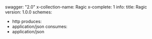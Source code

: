 swagger: "2.0"
x-collection-name: Ragic
x-complete: 1
info:
  title: Ragic
  version: 1.0.0
schemes:
- http
produces:
- application/json
consumes:
- application/json